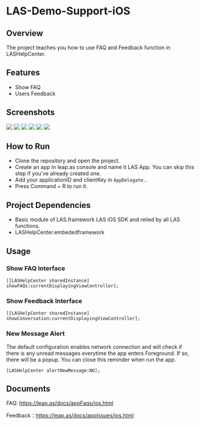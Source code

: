 # LAS-Demo-Support-iOS

## Overview

The project teaches you how to use FAQ and Feedback function in LASHelpCenter.

## Features

- Show FAQ
- Users Feedback

## Screenshots

![](docs/images/1.png)
![](docs/images/2.png)
![](docs/images/3.png)
![](docs/images/4.png)
![](docs/images/5.png)
![](docs/images/6.png)

## How to Run

- Clone the repository and open the project.
- Create an app in leap.as console and name it LAS App. You can skip this step if you've already created one. 
- Add your applicationID and clientKey in `AppDelegate.`. 
- Press Command + R to run it. 

## Project Dependencies

- Basic module of LAS.framework  LAS iOS SDK and relied by all LAS functions. 
- LASHelpCenter.embededframework

## Usage

### Show FAQ Interface

`[[LASHelpCenter sharedInstance] showFAQs:currentDisplayingViewController];`

### Show Feedback Interface

`[[LASHelpCenter sharedInstance] showConversation:currentDisplayingViewController];`

### New Message Alert

The default configuration enables network connection and will check if there is any unread messages everytime the app enters Foreground. If so, there will be a popup. You can close this reminder when run the app.

`[LASHelpCenter alertNewMessage:NO];`

## Documents

FAQ: https://leap.as/docs/appFaqs/ios.html

Feedback：https://leap.as/docs/appIssues/ios.html

